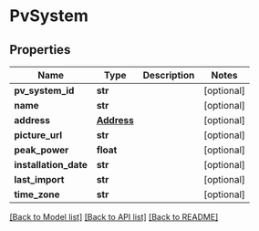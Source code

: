 # PvSystem

## Properties
Name | Type | Description | Notes
------------ | ------------- | ------------- | -------------
**pv_system_id** | **str** |  | [optional] 
**name** | **str** |  | [optional] 
**address** | [**Address**](Address.md) |  | [optional] 
**picture_url** | **str** |  | [optional] 
**peak_power** | **float** |  | [optional] 
**installation_date** | **str** |  | [optional] 
**last_import** | **str** |  | [optional] 
**time_zone** | **str** |  | [optional] 

[[Back to Model list]](../README.md#documentation-for-models) [[Back to API list]](../README.md#documentation-for-api-endpoints) [[Back to README]](../README.md)

